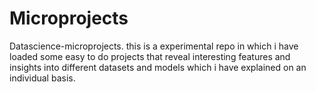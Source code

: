 # Microprojects
Datascience-microprojects. this is a experimental repo in which i have loaded some easy to do projects that reveal interesting features and insights into different datasets and models which i have explained on an individual basis.

